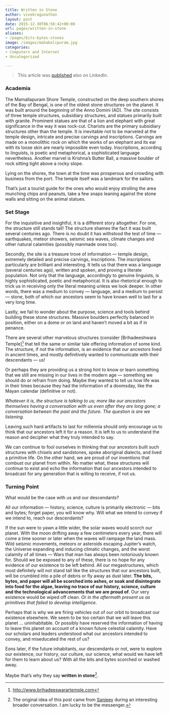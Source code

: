 ```yaml
---
title: Written in Stone
author: vivekragunathan
layout: post
date: 2015-12-30T06:58:42+00:00
url: pages/written-in-stone
aliases:
- /pages/bits-bytes-stones
image: /images/mahabalipuram.jpg
categories:
- Computers and Internet
- Uncategorized

---
```


> This article was [published](https://www.linkedin.com/pulse/bits-bytes-stones-vivek-ragunathan) also on LinkedIn.

### Academia

The Mamallapuram Shore Temple, constructed on the deep southern shores of the Bay of Bengal, is one of the oldest stone structures on the planet. It was built around the beginning of the Anno Domini (AD). The site consists of three temple structures, subsidiary structures, and statues primarily built with granite. Prominent statues are that of a lion and elephant with great significance in the way it was rock-cut. Chariots are the primary subsidiary structures other than the temple. It is inevitable not to be marveled at the temple design, intricate and precise carvings and inscriptions. Carvings are made on a monolithic rock on which the works of an elephant and its ear with its loose skin are nearly impossible even today. Inscriptions, according to linguists, is poetic and metaphorical, a sophisticated language nevertheless. Another marvel is Krishna’s Butter Ball, a massive boulder of rock sitting tight above a rocky slope.

<!--more-->

Lying on the shores, the town at the time was prosperous and crowding with business from the port. The temple itself was a landmark for the sailors.

That’s just a tourist guide for the ones who would enjoy strolling the area munching chips and peanuts, take a few snaps leaning against the stone walls and sitting on the animal statues.

### Set Stage

For the inquisitive and insightful, it is a different story altogether. For one, the structure still stands tall! The structure shames the fact it was built several centuries ago. There is no doubt it has withstood the test of time — earthquakes, meteor showers, seismic sea waves, climate changes and other natural calamities (possibly manmade ones too).

Secondly, the site is a treasure trove of information — temple design, extremely detailed and precise carvings, inscriptions. The inscriptions particularly are brilliant and interesting. It tells us that there was a language (several centuries ago), written and spoken, and proving a literate population. Not only that the language, accordingly to genuine linguists, is highly sophisticated, poetic and metaphorical. It is also rhetorical enough to trick us in receiving only the literal meaning unless we look deeper. In other words, there was a medium to convey — language, and a medium to persist — stone, both of which our ancestors seem to have known well to last for a very long time.

Lastly, we fail to wonder about the purpose, science and tools behind building these stone structures. Massive boulders perfectly balanced in position, either on a dome or on land and haven’t moved a bit as if in penance.

There are several other marvelous structures (consider [Brihadeeshwara Temple][^1] that tell the same or similar tale offering information of some kind. The structure, if not the information, is an evidence that our ancestors lived in ancient times, and mostly definitively wanted to communicate with their descendants — us!

Or perhaps they are providing us a strong hint to know or learn something that we still are missing in our lives in the modern age — something we should do or refrain from doing. Maybe they wanted to tell us how life was in their times because they had the information of a doomsday, like the Mayan calendar (definitive or not).

_Whatever it is, the structure is talking to us; more like our ancestors themselves having a conversation with us even after they are long gone; a conversation between the past and the future. The question is are we listening._

Leaving such hard artifacts to last for millennia should only encourage us to think that our ancestors left it for a reason. It is left to us to understand the reason and decipher what they truly intended to say.

We can continue to fool ourselves in thinking that our ancestors built such structures with chisels and sandstones, spoke aboriginal dialects, and lived a primitive life. On the other hand, we are proud of our inventions that combust our planet from within. No matter what, these structures will continue to exist and echo the information that our ancestors intended to broadcast for any generation that is willing to receive, if not us.

### Turning Point

What would be the case with us and our descendants?

All our information — history, science, culture is primarily electronic — bits and bytes; forget paper, you will know why. Will what we intend to convey if we intend to, reach our descendants?

If the sun were to yawn a little wider, the solar waves would scorch our planet. With the moon drifting away a few centimeters every year, there will come a time sooner or later when the waves will rampage the land mass. Wild seismic movements, meteors or asteroids escaping Jupiter’s watch, the Universe expanding and inducing climatic changes, and the worst calamity of all times — Wars that man has always been notoriously known for. Should we be exposed to any of these, there is no hope for any evidence of our existence to be left behind. All our megastructures, which most definitely will not stand tall like the structures that our ancestors built, will be crumbled into a pile of debris or fly away as dust later. **The bits, bytes, and paper will all be scorched into ashes, or soak and disintegrate into food for the algae, leaving no trace of our history, science, culture and the technological advancements that we are proud of**. Our very existence would be wiped off clean. _Or in the aftermath present us as primitives that failed to develop intelligence_.

Perhaps that is why we are firing vehicles out of our orbit to broadcast our existence elsewhere. We seem to be too certain that we will leave this planet ... uninhabitable. Or possibly have reserved the information of having to leave this planet on account of a known future celestial calamity. Have our scholars and leaders understood what our ancestors intended to convey, and miseducated the rest of us?

Eons later, if the future inhabitants, our descendants or not, were to explore our existence, our history, our culture, our science, what would we have left for them to learn about us? With all the bits and bytes scorched or washed away.

Maybe that’s why they say **written in stone**[^2].

[^1]: http://www.brihadeeswarartemple.com
[^2]: The original idea of this post came from [Sanjeev](https://in.linkedin.com/in/sanjeev-venkataramanan-3496b018) during an interesting broader conversation. I am lucky to be the messenger.
